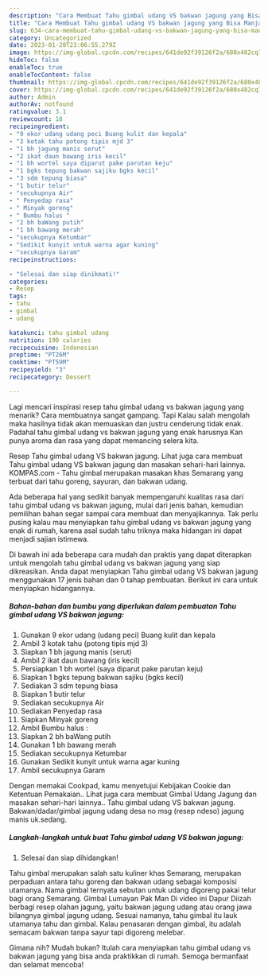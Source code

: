 ```yaml
---
description: "Cara Membuat Tahu gimbal udang VS bakwan jagung yang Bisa Manjain Lidah, Buat Buka Puasa Enak"
title: "Cara Membuat Tahu gimbal udang VS bakwan jagung yang Bisa Manjain Lidah, Buat Buka Puasa Enak"
slug: 634-cara-membuat-tahu-gimbal-udang-vs-bakwan-jagung-yang-bisa-manjain-lidah-buat-buka-puasa-enak
category: Uncategorized
date: 2023-01-20T23:06:55.279Z
image: https://img-global.cpcdn.com/recipes/641de92f39126f2a/680x482cq70/tahu-gimbal-udang-vs-bakwan-jagung-foto-resep-utama.jpg
hideToc: false
enableToc: true
enableTocContent: false
thumbnail: https://img-global.cpcdn.com/recipes/641de92f39126f2a/680x482cq70/tahu-gimbal-udang-vs-bakwan-jagung-foto-resep-utama.jpg
cover: https://img-global.cpcdn.com/recipes/641de92f39126f2a/680x482cq70/tahu-gimbal-udang-vs-bakwan-jagung-foto-resep-utama.jpg
author: Admin
authorAv: notfound
ratingvalue: 3.1
reviewcount: 18
recipeingredient:
- "9 ekor udang udang peci Buang kulit dan kepala"
- "3 kotak tahu potong tipis mjd 3"
- "1 bh jagung manis serut"
- "2 ikat daun bawang iris kecil"
- "1 bh wortel saya diparut pake parutan keju"
- "1 bgks tepung bakwan sajiku bgks kecil"
- "3 sdm tepung biasa"
- "1 butir telur"
- "secukupnya Air"
- " Penyedap rasa"
- " Minyak goreng"
- " Bumbu halus "
- "2 bh baWang putih"
- "1 bh bawang merah"
- "secukupnya Ketumbar"
- "Sedikit kunyit untuk warna agar kuning"
- "secukupnya Garam"
recipeinstructions:

- "Selesai dan siap dinikmati!"
categories:
- Resep
tags:
- tahu
- gimbal
- udang

katakunci: tahu gimbal udang 
nutrition: 190 calories
recipecuisine: Indonesian
preptime: "PT26M"
cooktime: "PT59M"
recipeyield: "3"
recipecategory: Dessert

---
```



Lagi mencari inspirasi resep tahu gimbal udang vs bakwan jagung yang menarik? Cara membuatnya sangat gampang. Tapi Kalau salah mengolah maka hasilnya tidak akan memuaskan dan justru cenderung tidak enak. Padahal tahu gimbal udang vs bakwan jagung yang enak harusnya Kan punya aroma dan rasa yang dapat memancing selera kita.


Resep Tahu gimbal udang VS bakwan jagung. Lihat juga cara membuat Tahu gimbal udang VS bakwan jagung dan masakan sehari-hari lainnya. KOMPAS.com - Tahu gimbal merupakan masakan khas Semarang yang terbuat dari tahu goreng, sayuran, dan bakwan udang.

Ada beberapa hal yang sedikit banyak mempengaruhi kualitas rasa dari tahu gimbal udang vs bakwan jagung, mulai dari jenis bahan, kemudian pemilihan bahan segar sampai cara membuat dan menyajikannya. Tak perlu pusing kalau mau menyiapkan tahu gimbal udang vs bakwan jagung yang enak di rumah, karena asal sudah tahu triknya maka hidangan ini dapat menjadi sajian istimewa.


Di bawah ini ada beberapa cara mudah dan praktis yang dapat diterapkan untuk mengolah tahu gimbal udang vs bakwan jagung yang siap dikreasikan. Anda dapat menyiapkan Tahu gimbal udang VS bakwan jagung menggunakan 17 jenis bahan dan 0 tahap pembuatan. Berikut ini cara untuk menyiapkan hidangannya.

<!--inarticleads1-->

##### Bahan-bahan dan bumbu yang diperlukan dalam pembuatan Tahu gimbal udang VS bakwan jagung:

1. Gunakan 9 ekor udang (udang peci) Buang kulit dan kepala
1. Ambil 3 kotak tahu (potong tipis mjd 3)
1. Siapkan 1 bh jagung manis (serut)
1. Ambil 2 ikat daun bawang (iris kecil)
1. Persiapkan 1 bh wortel (saya diparut pake parutan keju)
1. Siapkan 1 bgks tepung bakwan sajiku (bgks kecil)
1. Sediakan 3 sdm tepung biasa
1. Siapkan 1 butir telur
1. Sediakan secukupnya Air
1. Sediakan  Penyedap rasa
1. Siapkan  Minyak goreng
1. Ambil  Bumbu halus :
1. Siapkan 2 bh baWang putih
1. Gunakan 1 bh bawang merah
1. Sediakan secukupnya Ketumbar
1. Gunakan Sedikit kunyit untuk warna agar kuning
1. Ambil secukupnya Garam


Dengan memakai Cookpad, kamu menyetujui Kebijakan Cookie dan Ketentuan Pemakaian.. Lihat juga cara membuat Gimbal Udang Jagung dan masakan sehari-hari lainnya.. Tahu gimbal udang VS bakwan jagung. Bakwan/dadar/gimbal jagung udang desa no msg (resep ndeso) jagung manis uk.sedang. 

<!--inarticleads2-->

##### Langkah-langkah untuk buat Tahu gimbal udang VS bakwan jagung:


1. Selesai dan siap dihidangkan!

Tahu gimbal merupakan salah satu kuliner khas Semarang, merupakan perpaduan antara tahu goreng dan bakwan udang sebagai komposisi utamanya. Nama gimbal ternyata sebutan untuk udang digoreng pakai telur bagi orang Semarang. Gimbal Lumayan Pak Man Di video ini Dapur Diizah berbagi resep olahan jagung, yaitu bakwan jagung udang atau orang jawa bilangnya gimbal jagung udang. Sesuai namanya, tahu gimbal itu lauk utamanya tahu dan gimbal. Kalau penasaran dengan gimbal, itu adalah semacam bakwan tanpa sayur tapi digoreng melebar. 

Gimana nih? Mudah bukan? Itulah cara menyiapkan tahu gimbal udang vs bakwan jagung yang bisa anda praktikkan di rumah. Semoga bermanfaat dan selamat mencoba!
